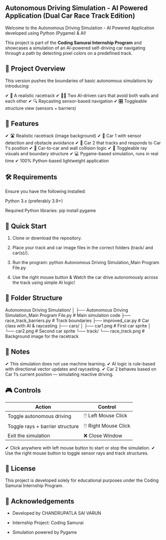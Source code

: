 ## Autonomous Driving Simulation - AI Powered Application (Dual Car Race Track Edition)
Welcome to the Autonomous Driving Simulation - AI Powered Application developed using Python (Pygame) & AI!

This project is part of the **Coding Samurai Internship Program** and showcases a simulation of an AI-powered self-driving car navigating through a path by detecting pixel colors on a predefined track.

## 🎯 Project Overview
This version pushes the boundaries of basic autonomous simulations by introducing:

✔ 🏁 A realistic racetrack
✔ 🚗🚗 Two AI-driven cars that avoid both walls and each other
✔ 🔍 Raycasting sensor-based navigation
✔ 🎛️ Toggleable structure view (sensors + barriers)

## 🚗 Features
✔ 🛣️ Realistic racetrack (image background)
✔ 🚗 Car 1 with sensor detection and obstacle avoidance
✔ 🚙 Car 2 that tracks and responds to Car 1's position
✔ 🧱 Car-to-car and wall collision logic
✔ 🔭 Toggleable ray visuals and boundary structure
✔ 💻 Pygame-based simulation, runs in real time
✔ 100% Python-based lightweight application

## 🛠 Requirements
Ensure you have the following installed:

Python 3.x (preferably 3.9+)

Required Python libraries:
    pip install pygame

## 🚀 Quick Start
1. Clone or download the repository.

2. Place your track and car image files in the correct folders (track/ and car(s)/).

3. Run the program:
    python Autonomous Driving Simulation_Main Program File.py

4.  Use the right mouse button & Watch the car drive autonomously across the track using simple AI logic!

 ## 📁 Folder Structure

Autonomous Driving Simulation/
│
├── Autonomous Driving Simulation_Main Program File.py   # Main simulation code
├── race_track_barriers.py                               # Track boundaries
├── improved_car.py                                      # Car class with AI & raycasting
├── cars/
│   ├── car1.png                                         # First car sprite
│   └── car2.png                                         # Second car sprite
└── track/
    └── race_track.png                                   # Background image for the racetrack


## 📌 Notes

✔ This simulation does not use machine learning.
✔ AI logic is rule-based with directional vector updates and raycasting.
✔ Car 2 behaves based on Car 1’s current position — simulating reactive driving.

## 🎮 Controls

| Action                          | Control                |
| ------------------------------- | -----------------------|
| Toggle autonomous driving       | 🖱️ Left Mouse Click    |
| Toggle rays + barrier structure | 🖱️ Right Mouse Click   |
| Exit the simulation             | ❌ Close Window        |

✔ Click anywhere with left mouse button to start or stop the simulation.
✔ Use the right mouse button to toggle sensor rays and track structures.

## 📄 License
This project is developed solely for educational purposes under the Coding Samurai Internship Program.

## 🙏 Acknowledgements
- Developed by CHANDRUPATLA SAI VARUN

- Internship Project: Coding Samurai

- Simulation powered by Pygame